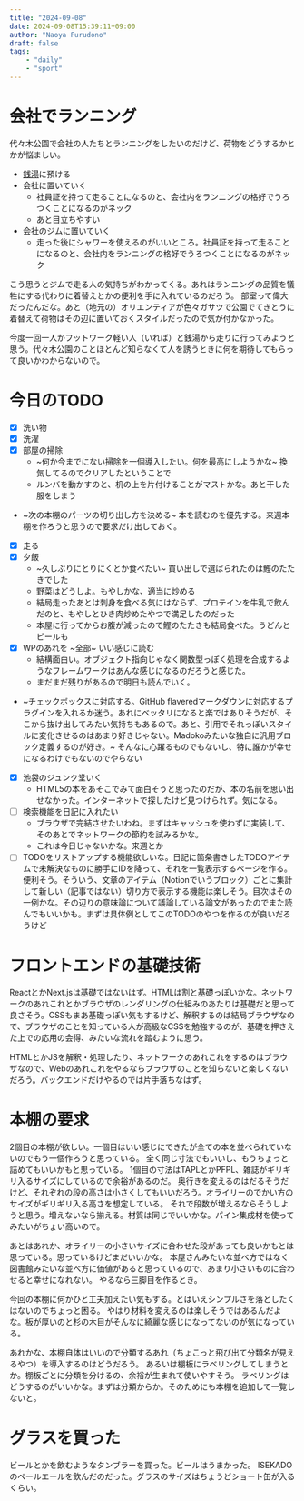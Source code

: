 ```yaml
---
title: "2024-09-08"
date: 2024-09-08T15:39:11+09:00
author: "Naoya Furudono"
draft: false
tags:
    - "daily"
    - "sport"
---
```


# 会社でランニング

代々木公園で会社の人たちとランニングをしたいのだけど、荷物をどうするかとかが悩ましい。

- [銭湯](http://www.1010.or.jp/map/item/item-cnt-355)に預ける
- 会社に置いていく
  - 社員証を持って走ることになるのと、会社内をランニングの格好でうろつくことになるのがネック
  - あと目立ちやすい
- 会社のジムに置いていく
  - 走った後にシャワーを使えるのがいいところ。社員証を持って走ることになるのと、会社内をランニングの格好でうろつくことになるのがネック

こう思うとジムで走る人の気持ちがわかってくる。あれはランニングの品質を犠牲にする代わりに着替えとかの便利を手に入れているのだろう。
部室って偉大だったんだな。あと（地元の）オリエンティアが色々ガサツで公園でてきとうに着替えて荷物はその辺に置いておくスタイルだったので気が付かなかった。

今度一回一人かフットワーク軽い人（いれば）と銭湯から走りに行ってみようと思う。代々木公園のことほとんど知らなくて人を誘うときに何を期待してもらって良いかわからないので。

# 今日のTODO

- [x] 洗い物
- [x] 洗濯
- [x] 部屋の掃除
  - ~何か今までにない掃除を一個導入したい。何を最高にしようかな~ 換気してるのでクリアしたということで
  - ルンバを動かすのと、机の上を片付けることがマストかな。あと干した服をしまう
- ~次の本棚のパーツの切り出し方を決める~ 本を読むのを優先する。来週本棚を作ろうと思うので要求だけ出しておく。
- [x] 走る
- [x] 夕飯
  - ~久しぶりにとりにくとか食べたい~ 買い出しで選ばられたのは鰹のたたきでした
  - 野菜はどうしよ。もやしかな、適当に炒める
  - 結局走ったあとは刺身を食べる気にはならず、プロテインを牛乳で飲んだのと、もやしとひき肉炒めたやつで満足したのだった
  - 本屋に行ってからお腹が減ったので鰹のたたきも結局食べた。うどんとビールも
- [x] WPのあれを ~全部~ いい感じに読む
  - 結構面白い。オブジェクト指向じゃなく関数型っぽく処理を合成するようなフレームワークはあんな感じになるのだろうと感じた。
  - まだまだ残りがあるので明日も読んでいく。
- ~チェックボックスに対応する。GitHub flaveredマークダウンに対応するプラグインを入れるか迷う。あれにベッタリになると楽ではありそうだが、そこから抜け出してみたい気持ちもあるので。あと、引用でそれっぽいスタイルに変化させるのはあまり好きじゃない。Madokoみたいな独自に汎用ブロック定義するのが好き。~ そんなに心躍るものでもないし、特に誰かが幸せになるわけでもないのでやらない
- [x] 池袋のジュンク堂いく
  - HTML5の本をあそこでみて面白そうと思ったのだが、本の名前を思い出せなかった。インターネットで探したけど見つけられず。気になる。
- [ ] 検索機能を日記に入れたい
  - ブラウザで完結させたいわね。まずはキャッシュを使わずに実装して、そのあとでネットワークの節約を試みるかな。
  - これは今日じゃないかな。来週とか
- [ ] TODOをリストアップする機能欲しいな。日記に箇条書きしたTODOアイテムで未解決なものに勝手にIDを降って、それを一覧表示するページを作る。便利そう。そういう、文章のアイテム（Notionでいうブロック）ごとに集計して新しい（記事ではない）切り方で表示する機能は楽しそう。目次はその一例かな。その辺りの意味論について議論している論文があったのでまた読んでもいいかも。まずは具体例としてこのTODOのやつを作るのが良いだろうけど

# フロントエンドの基礎技術

ReactとかNext.jsは基礎ではないはず。HTMLは割と基礎っぽいかな。ネットワークのあれこれとかブラウザのレンダリングの仕組みのあたりは基礎だと思って良さそう。CSSもまあ基礎っぽい気もするけど、解釈するのは結局ブラウザなので、ブラウザのことを知っている人が高級なCSSを勉強するのが、基礎を押さえた上での応用の会得、みたいな流れを踏むように思う。

HTMLとかJSを解釈・処理したり、ネットワークのあれこれをするのはブラウザなので、Webのあれこれをやるならブラウザのことを知らないと楽しくないだろう。バックエンドだけやるのでは片手落ちなはず。

# 本棚の要求

2個目の本棚が欲しい。一個目はいい感じにできたが全ての本を並べられていないのでもう一個作ろうと思っている。
全く同じ寸法でもいいし、もうちょっと詰めてもいいかもと思っている。
1個目の寸法はTAPLとかPFPL、雑誌がギリギリ入るサイズにしているので余裕があるのだ。
奥行きを変えるのはだるそうだけど、それぞれの段の高さは小さくしてもいいだろう。オライリーのでかい方のサイズがギリギリ入る高さを想定している。
それで段数が増えるならそうしようと思う。増えないなら揃える。材質は同じでいいかな。パイン集成材を使ってみたいがちょい高いので。

あとはあれか、オライリーの小さいサイズに合わせた段があっても良いかもとは思っている。思っているけどまだいいかな。
本屋さんみたいな並べ方ではなく図書館みたいな並べ方に価値があると思っているので、あまり小さいものに合わせると幸せになれない。
やるなら三脚目を作るとき。

今回の本棚に何かひと工夫加えたい気もする。とはいえシンプルさを落としたくはないのでちょっと困る。
やはり材料を変えるのは楽しそうではあるんだよな。板が厚いのと杉の木目がそんなに綺麗な感じになってないのが気になっている。

あれかな、本棚自体はいいので分類するあれ（ちょこっと飛び出て分類名が見えるやつ）を導入するのはどうだろう。
あるいは棚板にラベリングしてしまうとか。棚板ごとに分類を分けるの、余裕が生まれて使いやすそう。
ラベリングはどうするのがいいかな。まずは分類からか。そのためにも本棚を追加して一覧しないと。

# グラスを買った

ビールとかを飲むようなタンブラーを買った。ビールはうまかった。
ISEKADOのペールエールを飲んだのだった。グラスのサイズはちょうどショート缶が入るくらい。
